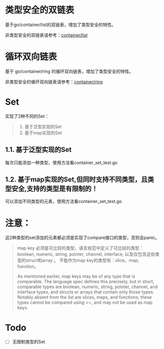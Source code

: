# 类型安全的双链表

基于go/container/list的双链表，增加了类型安全的特性。

非类型安全的双链表请参考：[container/list](https://golang.org/pkg/container/list/)



# 循环双向链表

基于 go/container/ring 的循环双向链表，增加了类型安全的特性。

非类型安全的循环双向链表请参考：[container/ring](https://golang.org/pkg/container/ring/)



# Set

实现了2种不同的Set：

> 1. 基于泛型实现的Set
> 2. 基于map实现的Set

## 1.1. 基于泛型实现的Set
每次只能添加一种类型，使用方法看container_set_test.go

## 1.2. 基于map实现的Set,但同时支持不同类型，且类型安全,支持的类型是有限制的！
可以添加不同类型的元素，使用方法看container_set_test.go



# 注意：
这2种类型的set添加的元素都必须是实现了compare接口的类型，否则会panic。

> map key 必须是可比较的类型，语言规范中定义了可比较的类型：boolean, numeric, string, pointer, channel, interface, 以及仅包含这些类型的struct和array 。
> 不能作为map key的类型有：slice，map, function。
>
> As mentioned earlier, map keys may be of any type that is comparable.
> The language spec defines this precisely, but in short, comparable types are
> boolean, numeric, string, pointer, channel, and interface types, and structs or arrays that contain only those types.
> Notably absent from the list are slices, maps, and functions; these types cannot be compared using ==, and may not be used as map keys.


# Todo
-[ ] 无限制类型的Set